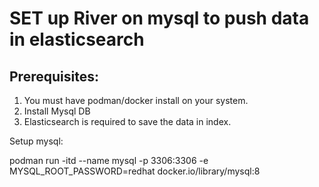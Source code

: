 <h1>SET up River on mysql to push data in elasticsearch</h1>

<h2> Prerequisites: </h2>

1. You must have podman/docker install on your system.
2. Install Mysql DB
3. Elasticsearch is required to save the data in index.

Setup mysql:

 podman run -itd --name mysql -p 3306:3306 -e MYSQL_ROOT_PASSWORD=redhat docker.io/library/mysql:8 





